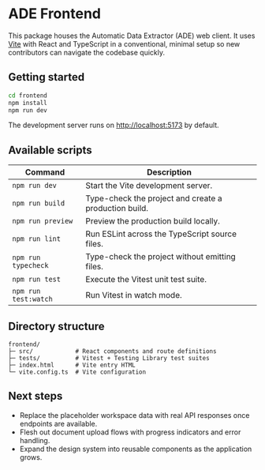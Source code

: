 # ADE Frontend

This package houses the Automatic Data Extractor (ADE) web client. It uses [Vite](https://vitejs.dev/) with React and TypeScript in a conventional, minimal setup so new contributors can navigate the codebase quickly.

## Getting started

```bash
cd frontend
npm install
npm run dev
```

The development server runs on [http://localhost:5173](http://localhost:5173) by default.

## Available scripts

| Command | Description |
| --- | --- |
| `npm run dev` | Start the Vite development server. |
| `npm run build` | Type-check the project and create a production build. |
| `npm run preview` | Preview the production build locally. |
| `npm run lint` | Run ESLint across the TypeScript source files. |
| `npm run typecheck` | Type-check the project without emitting files. |
| `npm run test` | Execute the Vitest unit test suite. |
| `npm run test:watch` | Run Vitest in watch mode. |

## Directory structure

```text
frontend/
├─ src/            # React components and route definitions
├─ tests/          # Vitest + Testing Library test suites
├─ index.html      # Vite entry HTML
└─ vite.config.ts  # Vite configuration
```

## Next steps

- Replace the placeholder workspace data with real API responses once endpoints are available.
- Flesh out document upload flows with progress indicators and error handling.
- Expand the design system into reusable components as the application grows.
